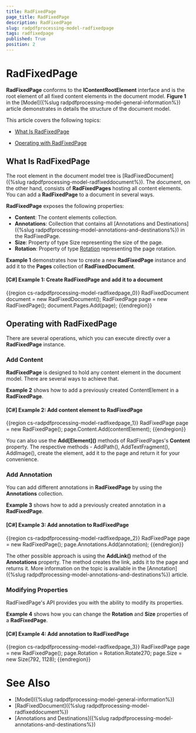 ```yaml
---
title: RadFixedPage
page_title: RadFixedPage
description: RadFixedPage
slug: radpdfprocessing-model-radfixedpage
tags: radfixedpage
published: True
position: 2
---
```


# RadFixedPage



__RadFixedPage__ conforms to the __IContentRootElement__ interface and is the root element of all fixed content elements in the document model. __Figure 1__ in the [Model]({%slug radpdfprocessing-model-general-information%}) article  demonstrates in details the structure of the document model.
      

This article covers the following topics:
      

* [What Is RadFixedPage](#what-is-radfixedpage)

* [Operating with RadFixedPage](#operating-with-radfixedpage)

## What Is RadFixedPage

The root element in the document model tree is [RadFixedDocument]({%slug radpdfprocessing-model-radfixeddocument%}). The document, on the other hand, consists of __RadFixedPages__ hosting all content elements. You can add a __RadFixedPage__ to a document in several ways.
        

__RadFixedPage__ exposes the following properties:
        

* __Content__: The content elements collection.
* __Annotations__: Collection that contains all [Annotations and Destinations]({%slug radpdfprocessing-model-annotations-and-destinations%}) in the RadFixedPage.
* __Size__: Property of type Size representing the size of the page.
* __Rotation__: Property of type [Rotation](http://docs.telerik.com/devtools/document-processing/api/html/T_Telerik_Windows_Documents_Fixed_Model_Data_Rotation.htm) representing the page rotation.
            

__Example 1__ demonstrates how to create a new __RadFixedPage__ instance and add it to the __Pages__ collection of __RadFixedDocument__.
        

#### __[C#] Example 1: Create RadFixedPage and add it to a document__

{{region cs-radpdfprocessing-model-radfixedpage_0}}
	RadFixedDocument document = new RadFixedDocument();
	RadFixedPage page = new RadFixedPage();
	document.Pages.Add(page);
{{endregion}}



## Operating with RadFixedPage

There are several operations, which you can execute directly over a __RadFixedPage__ instance.
        

### Add Content

__RadFixedPage__ is designed to hold any content element in the document model. There are several ways to achieve that.
            

__Example 2__ shows how to add a previously created ContentElement in a __RadFixedPage__.
            

#### __[C#] Example 2: Add content element to RadFixedPage__

{{region cs-radpdfprocessing-model-radfixedpage_1}}
	RadFixedPage page = new RadFixedPage();
	page.Content.Add(contentElement);
{{endregion}}



You can also use the __Add\[Element]()__ methods of RadFixedPages's __Content__ property. The respective methods - AddPath(), AddTextFragment(), AddImage(), create the element, add it to the page and return it for your convenience.
            

### Add Annotation

You can add different annotations in __RadFixedPage__ by using the __Annotations__ collection.
            

__Example 3__ shows how to add a previously created annotation in a __RadFixedPage__.
            

#### __[C#] Example 3: Add annotation to RadFixedPage__

{{region cs-radpdfprocessing-model-radfixedpage_2}}
	RadFixedPage page = new RadFixedPage();
	page.Annotations.Add(annotation);
{{endregion}}



The other possible approach is using the __AddLink()__ method of the __Annotations__ property. The method creates the link, adds it to the page and returns it. More information on the topic is available in the [Annotation]({%slug radpdfprocessing-model-annotations-and-destinations%}) article.
            

### Modifying Properties

RadFixedPage's API provides you with the ability to modify its properties.
            

__Example 4__ shows how you can change the __Rotation__ and __Size__ properties of a __RadFixedPage__.
            

#### __[C#] Example 4: Add annotation to RadFixedPage__

{{region cs-radpdfprocessing-model-radfixedpage_3}}
	RadFixedPage page = new RadFixedPage();
	page.Rotation = Rotation.Rotate270;
	page.Size = new Size(792, 1128);
{{endregion}}



# See Also

 * [Model]({%slug radpdfprocessing-model-general-information%})
 * [RadFixedDocument]({%slug radpdfprocessing-model-radfixeddocument%})
 * [Annotations and Destinations]({%slug radpdfprocessing-model-annotations-and-destinations%})
